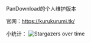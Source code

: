 PanDownload的个人维护版本

官网：<https://kurukurumi.tk/>

小统计：
![Stargazers over time](https://starchart.cc/PanDownloadServer/Server.svg)
